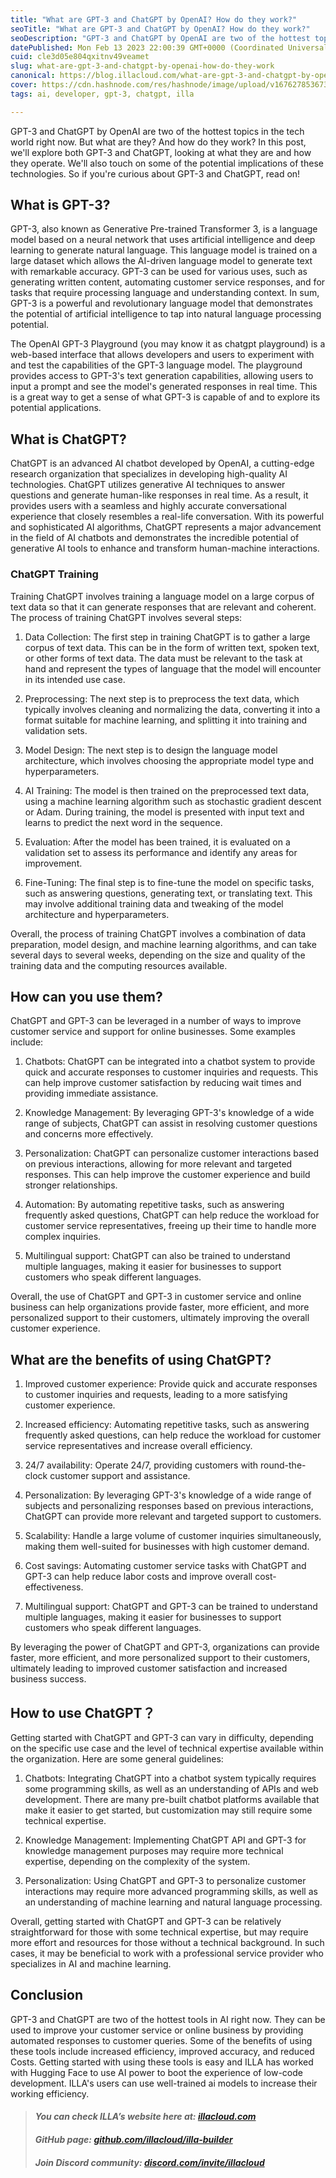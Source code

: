 ```yaml
---
title: "What are GPT-3 and ChatGPT by OpenAI? How do they work?"
seoTitle: "What are GPT-3 and ChatGPT by OpenAI? How do they work?"
seoDescription: "GPT-3 and ChatGPT by OpenAI are two of the hottest topics in the tech world right now. But what are they? And how do they work? In this post, we'll explore"
datePublished: Mon Feb 13 2023 22:00:39 GMT+0000 (Coordinated Universal Time)
cuid: cle3d05e804qxitnv49veamet
slug: what-are-gpt-3-and-chatgpt-by-openai-how-do-they-work
canonical: https://blog.illacloud.com/what-are-gpt-3-and-chatgpt-by-openai-how-do-they-work/
cover: https://cdn.hashnode.com/res/hashnode/image/upload/v1676278536731/bbf21335-db82-44f8-9b05-1eb7bce7fd04.png
tags: ai, developer, gpt-3, chatgpt, illa

---
```


GPT-3 and ChatGPT by OpenAI are two of the hottest topics in the tech world right now. But what are they? And how do they work? In this post, we'll explore both GPT-3 and ChatGPT, looking at what they are and how they operate. We'll also touch on some of the potential implications of these technologies. So if you're curious about GPT-3 and ChatGPT, read on!

## **What is GPT-3?**

GPT-3, also known as Generative Pre-trained Transformer 3, is a language model based on a neural network that uses artificial intelligence and deep learning to generate natural language. This language model is trained on a large dataset which allows the AI-driven language model to generate text with remarkable accuracy. GPT-3 can be used for various uses, such as generating written content, automating customer service responses, and for tasks that require processing language and understanding context. In sum, GPT-3 is a powerful and revolutionary language model that demonstrates the potential of artificial intelligence to tap into natural language processing potential.

The OpenAI GPT-3 Playground (you may know it as chatgpt playground) is a web-based interface that allows developers and users to experiment with and test the capabilities of the GPT-3 language model. The playground provides access to GPT-3's text generation capabilities, allowing users to input a prompt and see the model's generated responses in real time. This is a great way to get a sense of what GPT-3 is capable of and to explore its potential applications.

## **What is ChatGPT?**

ChatGPT is an advanced AI chatbot developed by OpenAI, a cutting-edge research organization that specializes in developing high-quality AI technologies. ChatGPT utilizes generative AI techniques to answer questions and generate human-like responses in real time. As a result, it provides users with a seamless and highly accurate conversational experience that closely resembles a real-life conversation. With its powerful and sophisticated AI algorithms, ChatGPT represents a major advancement in the field of AI chatbots and demonstrates the incredible potential of generative AI tools to enhance and transform human-machine interactions.

### ChatGPT Training

Training ChatGPT involves training a language model on a large corpus of text data so that it can generate responses that are relevant and coherent. The process of training ChatGPT involves several steps:

1. Data Collection: The first step in training ChatGPT is to gather a large corpus of text data. This can be in the form of written text, spoken text, or other forms of text data. The data must be relevant to the task at hand and represent the types of language that the model will encounter in its intended use case.
    
2. Preprocessing: The next step is to preprocess the text data, which typically involves cleaning and normalizing the data, converting it into a format suitable for machine learning, and splitting it into training and validation sets.
    
3. Model Design: The next step is to design the language model architecture, which involves choosing the appropriate model type and hyperparameters.
    
4. AI Training: The model is then trained on the preprocessed text data, using a machine learning algorithm such as stochastic gradient descent or Adam. During training, the model is presented with input text and learns to predict the next word in the sequence.
    
5. Evaluation: After the model has been trained, it is evaluated on a validation set to assess its performance and identify any areas for improvement.
    
6. Fine-Tuning: The final step is to fine-tune the model on specific tasks, such as answering questions, generating text, or translating text. This may involve additional training data and tweaking of the model architecture and hyperparameters.
    

Overall, the process of training ChatGPT involves a combination of data preparation, model design, and machine learning algorithms, and can take several days to several weeks, depending on the size and quality of the training data and the computing resources available.

## **How can you use them?**

ChatGPT and GPT-3 can be leveraged in a number of ways to improve customer service and support for online businesses. Some examples include:

1. Chatbots: ChatGPT can be integrated into a chatbot system to provide quick and accurate responses to customer inquiries and requests. This can help improve customer satisfaction by reducing wait times and providing immediate assistance.
    
2. Knowledge Management: By leveraging GPT-3's knowledge of a wide range of subjects, ChatGPT can assist in resolving customer questions and concerns more effectively.
    
3. Personalization: ChatGPT can personalize customer interactions based on previous interactions, allowing for more relevant and targeted responses. This can help improve the customer experience and build stronger relationships.
    
4. Automation: By automating repetitive tasks, such as answering frequently asked questions, ChatGPT can help reduce the workload for customer service representatives, freeing up their time to handle more complex inquiries.
    
5. Multilingual support: ChatGPT can also be trained to understand multiple languages, making it easier for businesses to support customers who speak different languages.
    

Overall, the use of ChatGPT and GPT-3 in customer service and online business can help organizations provide faster, more efficient, and more personalized support to their customers, ultimately improving the overall customer experience.

## **What are the benefits of using ChatGPT?**

1. Improved customer experience: Provide quick and accurate responses to customer inquiries and requests, leading to a more satisfying customer experience.
    
2. Increased efficiency: Automating repetitive tasks, such as answering frequently asked questions, can help reduce the workload for customer service representatives and increase overall efficiency.
    
3. 24/7 availability: Operate 24/7, providing customers with round-the-clock customer support and assistance.
    
4. Personalization: By leveraging GPT-3's knowledge of a wide range of subjects and personalizing responses based on previous interactions, ChatGPT can provide more relevant and targeted support to customers.
    
5. Scalability: Handle a large volume of customer inquiries simultaneously, making them well-suited for businesses with high customer demand.
    
6. Cost savings: Automating customer service tasks with ChatGPT and GPT-3 can help reduce labor costs and improve overall cost-effectiveness.
    
7. Multilingual support: ChatGPT and GPT-3 can be trained to understand multiple languages, making it easier for businesses to support customers who speak different languages.
    

By leveraging the power of ChatGPT and GPT-3, organizations can provide faster, more efficient, and more personalized support to their customers, ultimately leading to improved customer satisfaction and increased business success.

## **How to use ChatGPT？**

Getting started with ChatGPT and GPT-3 can vary in difficulty, depending on the specific use case and the level of technical expertise available within the organization. Here are some general guidelines:

1. Chatbots: Integrating ChatGPT into a chatbot system typically requires some programming skills, as well as an understanding of APIs and web development. There are many pre-built chatbot platforms available that make it easier to get started, but customization may still require some technical expertise.
    
2. Knowledge Management: Implementing ChatGPT API and GPT-3 for knowledge management purposes may require more technical expertise, depending on the complexity of the system.
    
3. Personalization: Using ChatGPT and GPT-3 to personalize customer interactions may require more advanced programming skills, as well as an understanding of machine learning and natural language processing.
    

Overall, getting started with ChatGPT and GPT-3 can be relatively straightforward for those with some technical expertise, but may require more effort and resources for those without a technical background. In such cases, it may be beneficial to work with a professional service provider who specializes in AI and machine learning.

## **Conclusion**

GPT-3 and ChatGPT are two of the hottest tools in AI right now. They can be used to improve your customer service or online business by providing automated responses to customer queries. Some of the benefits of using these tools include increased efficiency, improved accuracy, and reduced Costs. Getting started with using these tools is easy and ILLA has worked with Hugging Face to use AI power to boot the experience of low-code development. ILLA's users can use well-trained ai models to increase their working efficiency.

> #### ***You can check ILLA’s website here at:*** [***illacloud.com***](http://illacloud.com)
> 
> #### *GitHub page:* [***github.com/illacloud/illa-builder***](http://github.com/illacloud/illa-builder)
> 
> #### *Join Discord community:* [***discord.com/invite/illacloud***](http://discord.com/invite/illacloud)